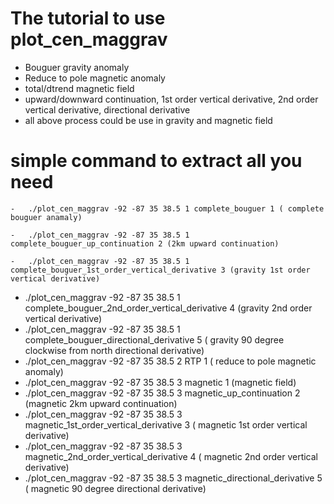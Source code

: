 # The tutorial to use plot_cen_maggrav
- Bouguer gravity anomaly
- Reduce to pole magnetic anomaly
- total/dtrend magnetic field
- upward/downward continuation, 1st order vertical derivative, 2nd order vertical derivative, directional derivative
- all above process could be use in gravity and magnetic field


# simple command to extract all you need
```
-   ./plot_cen_maggrav -92 -87 35 38.5 1 complete_bouguer 1 ( complete bouguer anamaly)
```
```
-   ./plot_cen_maggrav -92 -87 35 38.5 1 complete_bouguer_up_continuation 2 (2km upward continuation)
```
```
-   ./plot_cen_maggrav -92 -87 35 38.5 1 complete_bouguer_1st_order_vertical_derivative 3 (gravity 1st order vertical derivative) 
```
-   ./plot_cen_maggrav -92 -87 35 38.5 1 complete_bouguer_2nd_order_vertical_derivative 4 (gravity 2nd order vertical derivative)
-   ./plot_cen_maggrav -92 -87 35 38.5 1 complete_bouguer_directional_derivative 5 ( gravity 90 degree clockwise from north directional derivative) 
-   ./plot_cen_maggrav -92 -87 35 38.5 2 RTP 1 ( reduce to pole magnetic anomaly)
-   ./plot_cen_maggrav -92 -87 35 38.5 3 magnetic 1 (magnetic field)
-   ./plot_cen_maggrav -92 -87 35 38.5 3 magnetic_up_continuation 2 (magnetic 2km upward continuation) 
-   ./plot_cen_maggrav -92 -87 35 38.5 3 magnetic_1st_order_vertical_derivative 3 ( magnetic 1st order vertical derivative)
-   ./plot_cen_maggrav -92 -87 35 38.5 3 magnetic_2nd_order_vertical_derivative 4 ( magnetic 2nd order vertical derivative)
-   ./plot_cen_maggrav -92 -87 35 38.5 3 magnetic_directional_derivative 5 ( magnetic 90 degree directional derivative) 
```
